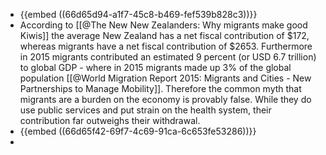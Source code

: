 - {{embed ((66d65d94-a1f7-45c8-b469-fef539b828c3))}}
- According to [[@The New New Zealanders: Why migrants make good Kiwis]] the average New Zealand has a net fiscal contribution of $172, whereas migrants have a net fiscal contribution of $2653. Furthermore in 2015 migrants contributed an estimated 9 percent (or USD 6.7 trillion) to global GDP  - where in 2015 migrants made up 3% of the global population [[@World Migration Report 2015: Migrants and Cities - New Partnerships to Manage Mobility]]. Therefore the common myth that migrants are a burden on the economy is provably false. While they do use public services and put strain on the health system, their contribution far outweighs their withdrawal.
- {{embed ((66d65f42-69f7-4c69-91ca-6c653fe53286))}}
-